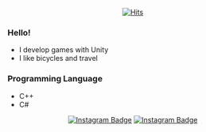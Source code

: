 <div align=center>	
  
  [![Hits](https://hits.seeyoufarm.com/api/count/incr/badge.svg?url=https%3A%2F%2Fgithub.com%2Fccm1441&count_bg=%2366CF16&title_bg=%23474747&icon=unity.svg&icon_color=%23FFFFFF&title=Thank+you+for+visiting&edge_flat=false)](https://hits.seeyoufarm.com)	
  
</div>

### Hello!
- I develop games with Unity
- I like bicycles and travel

### Programming Language
- C++
- C#

    
<div align=center>
  
   [![Instagram Badge](https://img.shields.io/badge/-MyBlog-999999?style=flat-square&logo=rss&logoColor=white&link=https://cheolmini.tistory.com/)](https://cheolmini.tistory.com/) 
   [![Instagram Badge](https://img.shields.io/badge/-Instagram-dd2a7b?style=flat-square&logo=instagram&logoColor=white&link=https://www.instagram.com/fe_m22n/)](https://www.instagram.com/fe_m22n/) 
  
</div>
